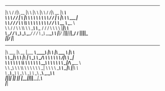 
 ___      ___ ________  ___       ___           ___    ___ ________  ________      
|\  \    /  /|\   __  \|\  \     |\  \         |\  \  /  /|\   __  \|\   ____\     
\ \  \  /  / | \  \|\  \ \  \    \ \  \        \ \  \/  / | \  \|\  \ \  \___|_    
 \ \  \/  / / \ \  \\\  \ \  \    \ \  \        \ \    / / \ \   __  \ \_____  \   
  \ \    / /   \ \  \\\  \ \  \____\ \  \____    \/  /  /   \ \  \ \  \|____|\  \  
   \ \__/ /     \ \_______\ \_______\ \_______\__/  / /      \ \__\ \__\____\_\  \ 
    \|__|/       \|_______|\|_______|\|_______|\___/ /        \|__|\|__|\_________\
                                              \|___|/                  \|_________|
                                                                                   
                                                                                   
 ________  ________  _________  ________ ___  ___       _______   ________         
|\   ___ \|\   __  \|\___   ___\\  _____\\  \|\  \     |\  ___ \ |\   ____\        
\ \  \_|\ \ \  \|\  \|___ \  \_\ \  \__/\ \  \ \  \    \ \   __/|\ \  \___|_       
 \ \  \ \\ \ \  \\\  \   \ \  \ \ \   __\\ \  \ \  \    \ \  \_|/_\ \_____  \      
  \ \  \_\\ \ \  \\\  \   \ \  \ \ \  \_| \ \  \ \  \____\ \  \_|\ \|____|\  \     
   \ \_______\ \_______\   \ \__\ \ \__\   \ \__\ \_______\ \_______\____\_\  \    
    \|_______|\|_______|    \|__|  \|__|    \|__|\|_______|\|_______|\_________\   
                                                                    \|_________|   
                                                                                   
                                                                                   
